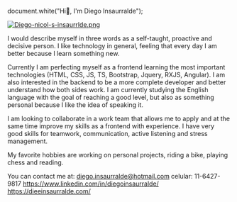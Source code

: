 document.white("Hi👋, I'm Diego Insaurralde");

[![Diego-nicol-s-insaurrlde.png](https://i.postimg.cc/qBcVVhzL/Diego-nicol-s-insaurrlde.png)](https://postimg.cc/F1Kn0Kbd)


I would describe myself in three words as a self-taught, proactive and decisive person.
  I like technology in general, feeling that every day I am better because I learn something new.
  
Currently I am perfecting myself as a frontend learning the most important technologies (HTML, CSS, JS, TS, Bootstrap, Jquery, RXJS, Angular). I am also interested in the backend to be a more complete developer and better understand how both sides work.
I am currently studying the English language with the goal of reaching a good level, but also as something personal because I like the idea of speaking it.

I am looking to collaborate in a work team that allows me to apply and at the same time improve my skills as a frontend with experience. I have very good skills for teamwork, communication, active listening and stress management.

My favorite hobbies are working on personal projects, riding a bike, playing chess and reading.

You can contact me at:
diego.insaurralde@hotmail.com
celular: 11-6427-9817
https://www.linkedin.com/in/diegoinsaurralde/
https://dieeinsaurralde.com/
